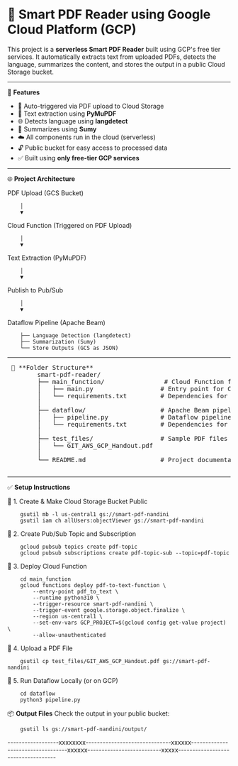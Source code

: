 # 📄 Smart PDF Reader using Google Cloud Platform (GCP)

This project is a **serverless Smart PDF Reader** built using GCP's free tier services. 
It automatically extracts text from uploaded PDFs, detects the language, summarizes the content, and stores the output in a public Cloud Storage bucket.

------------------------------------------------------------------------------------------------------------------------------------------------------------------------

🧠 **Features**

- 🚀 Auto-triggered via PDF upload to Cloud Storage
- 🧾 Text extraction using **PyMuPDF**
- 🌐 Detects language using **langdetect**
- 📝 Summarizes using **Sumy**
- ☁️ All components run in the cloud (serverless)
- 🔓 Public bucket for easy access to processed data
- ✅ Built using **only free-tier GCP services**

------------------------------------------------------------------------------------------------------------------------------------------------------------------------

🌐 **Project Architecture**


PDF Upload (GCS Bucket)
        
        │
        ▼
Cloud Function (Triggered on PDF Upload)
        
        │
        ▼
Text Extraction (PyMuPDF)
        
        │
        ▼
Publish to Pub/Sub
        
        │
        ▼
Dataflow Pipeline (Apache Beam)
        
        ├── Language Detection (langdetect)
        ├── Summarization (Sumy)
        └── Store Outputs (GCS as JSON)

------------------------------------------------------------------------------------------------------------------------------------------------------------------------

<pre> 📁 **Folder Structure** 
        smart-pdf-reader/ 
        ├── main_function/                # Cloud Function files
        │   ├── main.py                  # Entry point for Cloud Function
        │   └── requirements.txt         # Dependencies for Cloud Function
        │
        ├── dataflow/                    # Apache Beam pipeline
        │   ├── pipeline.py              # Dataflow pipeline logic
        │   └── requirements.txt         # Dependencies for Dataflow
        │
        ├── test_files/                  # Sample PDF files for testing
        │   └── GIT_AWS_GCP_Handout.pdf
        │
        └── README.md                    # Project documentation
         </pre>

-----------------------------------------------------------------------------------------------------------------------------------------------------------------------

✅ **Setup Instructions**

🔹 1. Create & Make Cloud Storage Bucket Public
       
        gsutil mb -l us-central1 gs://smart-pdf-nandini
        gsutil iam ch allUsers:objectViewer gs://smart-pdf-nandini

🔹 2. Create Pub/Sub Topic and Subscription
        
        gcloud pubsub topics create pdf-topic
        gcloud pubsub subscriptions create pdf-topic-sub --topic=pdf-topic

🔹 3. Deploy Cloud Function

        cd main_function
        gcloud functions deploy pdf-to-text-function \
            --entry-point pdf_to_text \
            --runtime python310 \
            --trigger-resource smart-pdf-nandini \
            --trigger-event google.storage.object.finalize \
            --region us-central1 \
            --set-env-vars GCP_PROJECT=$(gcloud config get-value project) \
            --allow-unauthenticated
            
🔹 4. Upload a PDF File
        
        gsutil cp test_files/GIT_AWS_GCP_Handout.pdf gs://smart-pdf-nandini

🔹 5. Run Dataflow Locally (or on GCP)
        
        cd dataflow
        python3 pipeline.py

📦 **Output Files**
Check the output in your public bucket:
        
        gsutil ls gs://smart-pdf-nandini/output/

------------------xxxxxxxx------------------------------xxxxxx----------------------------------xxxxxx--------------------------xxxxx-----------------------------------
